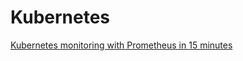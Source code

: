# Kubernetes

[Kubernetes monitoring with Prometheus in 15 minutes](https://itnext.io/kubernetes-monitoring-with-prometheus-in-15-minutes-8e54d1de2e13)


